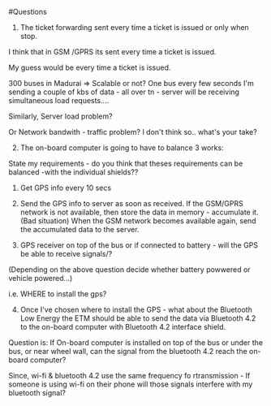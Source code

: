 #Questions

1. The ticket forwarding sent every time a ticket is issued or only when stop.

I think that in GSM /GPRS its sent every time a ticket is issued.

My guess would be every time a ticket is issued.

300 buses in Madurai => Scalable or not? One bus every few seconds I'm sending a couple of kbs of data - all over tn - server will be receiving simultaneous load requests....

Similarly, Server load problem?

Or Network bandwith - traffic  problem? I don't think so.. what's your take?

2. The on-board computer is going to have to balance 3 works:

State my requirements - do you think that theses requirements can be balanced -with the individual shields??

1. Get GPS info every 10 secs
2. Send the GPS info to server as soon as received. If the GSM/GPRS network is not available, then store the data in memory - accumulate it. (Bad situation) When the GSM network becomes available again, send the accumulated data to the server.

3. GPS receiver on top of the bus or if connected to battery - will the GPS be able to receive signals/?

(Depending on the above question decide whether battery powwered or vehicle powered...)

i.e. WHERE to install the gps?


4. Once I've chosen where to install the GPS - what about the Bluetooth Low Energy the ETM should be able to send the data via Bluetooth 4.2 to the on-board computer with Bluetooth 4.2 interface shield. 

Question is: If On-board computer is installed on top of the bus or under the bus, or near wheel wall, can the signal from the bluetooth 4.2 reach the on-board computer?

Since, wi-fi & bluetooth 4.2 use the same frequency fo rtransmission - If someone is using wi-fi on their phone will those signals interfere with my bluetooth signal?
